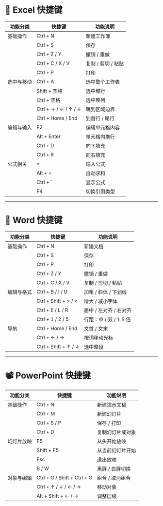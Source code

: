 # 🔢 Excel 快捷键

| 功能分类 | 快捷键 | 功能说明 |
|----------|--------|----------|
| 基础操作 | Ctrl + N | 新建工作簿 |
|          | Ctrl + S | 保存 |
|          | Ctrl + Z / Y | 撤销 / 重做 |
|          | Ctrl + C / X / V | 复制 / 剪切 / 粘贴 |
|          | Ctrl + P | 打印 |
| 选中与移动 | Ctrl + A | 选中整个工作表 |
|          | Shift + 空格 | 选中整行 |
|          | Ctrl + 空格 | 选中整列 |
|          | Ctrl + → / ← / ↑ / ↓ | 跳到区域边界 |
|          | Ctrl + Home / End | 到首行 / 尾行 |
| 编辑与输入 | F2 | 编辑单元格内容 |
|          | Alt + Enter | 单元格内换行 |
|          | Ctrl + D | 向下填充 |
|          | Ctrl + R | 向右填充 |
| 公式相关 | = | 输入公式 |
|          | Alt + = | 自动求和 |
|          | Ctrl + ` | 显示公式 |
|          | F4 | 切换引用类型 |

---

# 📝 Word 快捷键

| 功能分类 | 快捷键 | 功能说明 |
|----------|--------|----------|
| 基础操作 | Ctrl + N | 新建文档 |
|          | Ctrl + S | 保存 |
|          | Ctrl + P | 打印 |
|          | Ctrl + Z / Y | 撤销 / 重做 |
|          | Ctrl + C / X / V | 复制 / 剪切 / 粘贴 |
| 编辑与格式 | Ctrl + B / I / U | 加粗 / 斜体 / 下划线 |
|          | Ctrl + Shift + > / < | 增大 / 减小字体 |
|          | Ctrl + E / L / R | 居中 / 左对齐 / 右对齐 |
|          | Ctrl + 1 / 2 / 5 | 行距：单 / 双 / 1.5 倍 |
| 导航 | Ctrl + Home / End | 文首 / 文末 |
|          | Ctrl + ← / → | 按词移动光标 |
|          | Ctrl + Shift + ↑ / ↓ | 选中整段 |

---

# 📽️ PowerPoint 快捷键

| 功能分类 | 快捷键 | 功能说明 |
|----------|--------|----------|
| 基础操作 | Ctrl + N | 新建演示文稿 |
|          | Ctrl + M | 新建幻灯片 |
|          | Ctrl + S / P | 保存 / 打印 |
|          | Ctrl + D | 复制幻灯片或对象 |
| 幻灯片放映 | F5 | 从头开始放映 |
|          | Shift + F5 | 从当前幻灯片开始 |
|          | Esc | 退出放映 |
|          | B / W | 黑屏 / 白屏切换 |
| 对象与编辑 | Ctrl + G / Shift + Ctrl + G | 组合 / 取消组合 |
|          | Ctrl + ↑ / ↓ / ← / → | 移动对象 |
|          | Alt + Shift + ← / → | 调整层级 |

